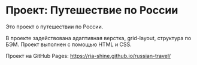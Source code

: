 # Проект: Путешествие по России

Это проект о путешествии по России.

В проекте задействована адаптивная верстка, grid-layout, структура по БЭМ.
Проект выполнен с помощью HTML и CSS.

Проект на GitHub Pages: https://ria-shine.github.io/russian-travel/
